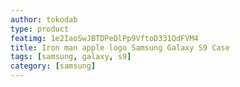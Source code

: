 ```yaml
---
author: tokodab
type: product
featimg: 1e2IaoSwJBTDPeDlPp9VftoD331QdFVM4
title: Iron man apple logo Samsung Galaxy S9 Case
tags: [samsung, galaxy, s9]
category: [samsung]
---
```


